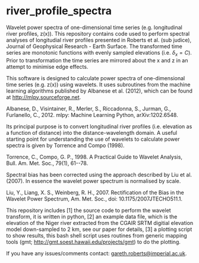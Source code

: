 # river_profile_spectra
Wavelet power spectra of one-dimensional time series (e.g. longitudinal river profiles, z(x)). This repository contains code used to perform spectral analyses of longitudial river profiles presented in Roberts et al. (sub judice), Journal of Geophysical Research - Earth Surface. The transformed time series are monotonic functions with evenly sampled elevations (i.e. $\delta_x = C$). Prior to transformation the time series are mirrored about the x and z in an attempt to minimise edge effects.

This software is designed to calculate power spectra of one-dimensional time series (e.g. z(x)) using wavelets.
It uses subroutines from the machine learning algorithms published by Albanese et al. (2012), which can be found at http://mlpy.sourceforge.net. 

Albanese, D., Visintainer, R., Merler, S., Riccadonna, S., Jurman, G., Furlanello, C., 2012. mlpy: Machine Learning Python,  arXiv:1202.6548.

Its principal purpose is to convert longitudinal river profiles (i.e. elevation as a function of distance) into the distance-wavelength domain. A useful starting point for understanding the use of wavelets to calculate power spectra is given by Torrence and Compo (1998). 

Torrence, C., Compo, G. P., 1998. A Practical Guide to Wavelet Analysis, Bull. Am. Met. Soc., 79(1), 61--78.

Spectral bias has been corrected using the approach described by Liu et al. (2007). In essence the wavelet power spectrum is normalised by scale. 

Liu, Y., Liang, X. S., Weinberg, R. H., 2007. Rectification of the Bias in the Wavelet Power Spectrum, Am. Met. Soc., doi: 10.1175/2007JTECHO511.1.

This repository includes [1] the source code to perform the wavelet transform, it is written in python, [2] an example data file, which is the elevation of the Niger river extracted from the CGAIR SRTM digitial elevation model down-sampled to 2 km, see our paper for details, [3] a plotting script to show results, this bash shell script uses routines from generic mapping tools (gmt; http://gmt.soest.hawaii.edu/projects/gmt) to do the plotting. 

If you have any issues/comments contact: gareth.roberts@imperial.ac.uk.

